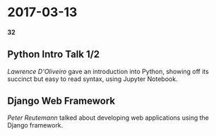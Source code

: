 # 2017-03-13
#### 32

## Python Intro Talk 1/2

*Lawrence D'Oliveiro* gave an introduction into Python, showing off its succinct but easy to read syntax, using
Jupyter Notebook.

## Django Web Framework

*Peter Reutemann* talked about developing web applications using the Django framework.
